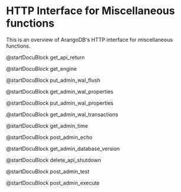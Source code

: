 HTTP Interface for Miscellaneous functions
==========================================

This is an overview of ArangoDB's HTTP interface for miscellaneous functions.

<!-- lib/Admin/RestVersionHandler.cpp -->
@startDocuBlock get_api_return

<!-- lib/Admin/RestEngineHandler.cpp -->
@startDocuBlock get_engine

<!-- ljs/actions/api-system.js -->
@startDocuBlock put_admin_wal_flush

<!-- ljs/actions/api-system.js -->
@startDocuBlock get_admin_wal_properties

<!-- ljs/actions/api-system.js -->
@startDocuBlock put_admin_wal_properties

<!-- ljs/actions/api-system.js -->
@startDocuBlock get_admin_wal_transactions

<!-- js/actions/api-system.js -->
@startDocuBlock get_admin_time

<!-- js/actions/api-system.js -->
@startDocuBlock post_admin_echo

@startDocuBlock get_admin_database_version

<!-- lib/Admin/RestShutdownHandler.cpp -->
@startDocuBlock delete_api_shutdown

<!-- js/actions/api-system.js -->
@startDocuBlock post_admin_test

<!-- js/actions/api-system.js -->
@startDocuBlock post_admin_execute

